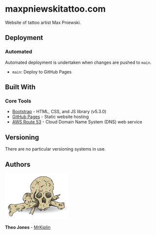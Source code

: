 # maxpniewskitattoo.com

Website of tattoo artist Max Pniewski.

## Deployment

### Automated

Automated deployment is undertaken when changes are pushed to `main`.

- `main`: Deploy to GitHub Pages

## Built With

### Core Tools

- [Bootstrap](https://getbootstrap.com/) - HTML, CSS, and JS library (v5.3.0)
- [GitHub Pages](https://pages.github.com/) - Static website hosting
- [AWS Route 53](https://aws.amazon.com/route53/) - Cloud Domain Name System (DNS) web service

## Versioning

There are no particular versioning systems in use.

## Authors

![](docs/mrkiplin-icon.gif)

**Theo Jones** - [MrKiplin](https://github.com/MrKiplin)
